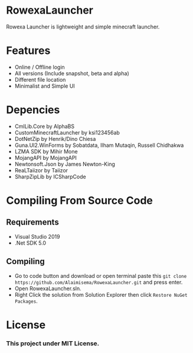 # RowexaLauncher
<p> Rowexa Launcher is lightweight and simple minecraft launcher. </p>

# Features
- Online / Offline login
- All versions (Include snapshot, beta and alpha)
- Different file location
- Minimalist and Simple UI

# Depencies
- CmlLib.Core by AlphaBS
- CustomMinecraftLauncher by ksi123456ab
- DotNetZip by Henrik/Dino Chiesa
- Guna.UI2.WinForms by Sobatdata, Ilham Mutaqin, Russell Chidhakwa
- LZMA SDK by Mihir Mone
- MojangAPI by MojangAPI
- Newtonsoft.Json by James Newton-King
- ReaLTaiizor by Taiizor
- SharpZipLib by ICSharpCode

# Compiling From Source Code
## Requirements
- Visual Studio 2019
- .Net SDK 5.0

## Compiling
- Go to code button and download or open terminal paste this `git clone https://github.com/Alaimisema/RowexaLauncher.git` and press enter.
- Open RowexaLauncher.sln.
- Right Click the solution from Solution Explorer then click `Restore NuGet Packages`.

# License
<h3>This project under MIT License. </h3>
